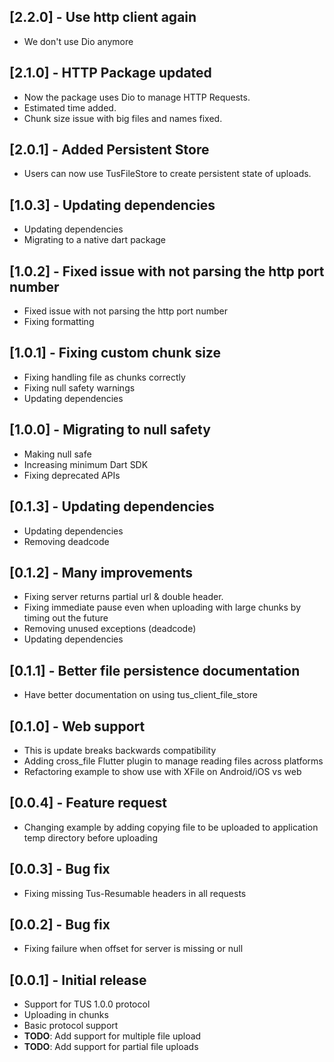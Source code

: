 ## [2.2.0] - Use http client again

- We don't use Dio anymore

## [2.1.0] - HTTP Package updated

- Now the package uses Dio to manage HTTP Requests.
- Estimated time added.
- Chunk size issue with big files and names fixed.

## [2.0.1] - Added Persistent Store

- Users can now use TusFileStore to create persistent state of uploads.

## [1.0.3] - Updating dependencies

- Updating dependencies
- Migrating to a native dart package

## [1.0.2] - Fixed issue with not parsing the http port number

- Fixed issue with not parsing the http port number
- Fixing formatting

## [1.0.1] - Fixing custom chunk size

- Fixing handling file as chunks correctly
- Fixing null safety warnings
- Updating dependencies

## [1.0.0] - Migrating to null safety

- Making null safe
- Increasing minimum Dart SDK
- Fixing deprecated APIs

## [0.1.3] - Updating dependencies

- Updating dependencies
- Removing deadcode

## [0.1.2] - Many improvements

- Fixing server returns partial url & double header.
- Fixing immediate pause even when uploading with large chunks by timing out the future
- Removing unused exceptions (deadcode)
- Updating dependencies

## [0.1.1] - Better file persistence documentation

- Have better documentation on using tus_client_file_store

## [0.1.0] - Web support

- This is update breaks backwards compatibility
- Adding cross_file Flutter plugin to manage reading files across platforms
- Refactoring example to show use with XFile on Android/iOS vs web

## [0.0.4] - Feature request

- Changing example by adding copying file to be uploaded to application temp directory before uploading

## [0.0.3] - Bug fix

- Fixing missing Tus-Resumable headers in all requests

## [0.0.2] - Bug fix

- Fixing failure when offset for server is missing or null

## [0.0.1] - Initial release

- Support for TUS 1.0.0 protocol
- Uploading in chunks
- Basic protocol support
- **TODO**: Add support for multiple file upload
- **TODO**: Add support for partial file uploads
